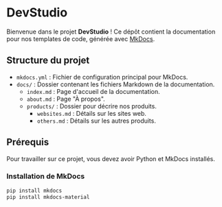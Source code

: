# DevStudio

Bienvenue dans le projet **DevStudio** ! Ce dépôt contient la documentation pour nos templates de code, générée avec [MkDocs](https://www.mkdocs.org).

## Structure du projet

- `mkdocs.yml` : Fichier de configuration principal pour MkDocs.
- `docs/` : Dossier contenant les fichiers Markdown de la documentation.
  - `index.md` : Page d'accueil de la documentation.
  - `about.md` : Page "À propos".
  - `products/` : Dossier pour décrire nos produits.
    - `websites.md` : Détails sur les sites web.
    - `others.md` : Détails sur les autres produits.

## Prérequis

Pour travailler sur ce projet, vous devez avoir Python et MkDocs installés.

### Installation de MkDocs
```bash
pip install mkdocs
pip install mkdocs-material
